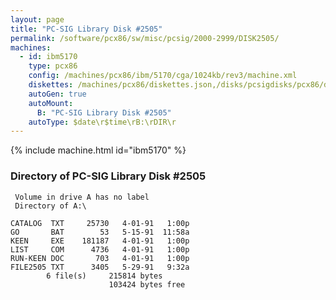 ```yaml
---
layout: page
title: "PC-SIG Library Disk #2505"
permalink: /software/pcx86/sw/misc/pcsig/2000-2999/DISK2505/
machines:
  - id: ibm5170
    type: pcx86
    config: /machines/pcx86/ibm/5170/cga/1024kb/rev3/machine.xml
    diskettes: /machines/pcx86/diskettes.json,/disks/pcsigdisks/pcx86/diskettes.json
    autoGen: true
    autoMount:
      B: "PC-SIG Library Disk #2505"
    autoType: $date\r$time\rB:\rDIR\r
---
```


{% include machine.html id="ibm5170" %}

### Directory of PC-SIG Library Disk #2505

     Volume in drive A has no label
     Directory of A:\

    CATALOG  TXT     25730   4-01-91   1:00p
    GO       BAT        53   5-15-91  11:58a
    KEEN     EXE    181187   4-01-91   1:00p
    LIST     COM      4736   4-01-91   1:00p
    RUN-KEEN DOC       703   4-01-91   1:00p
    FILE2505 TXT      3405   5-29-91   9:32a
            6 file(s)     215814 bytes
                          103424 bytes free
